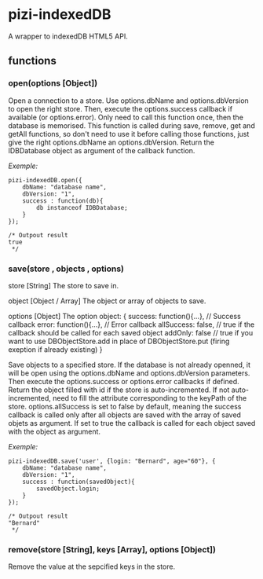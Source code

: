 # pizi-indexedDB

A wrapper to indexedDB HTML5 API. 

## functions

### open(options   [Object])

Open a connection to a store. Use options.dbName and options.dbVersion to open the right store. Then, execute the options.success callback if available (or options.error). Only need to call this function once, then the database is memorised. This function is called during save, remove, get and getAll functions, so don't need to use it before calling those functions, just give the right options.dbName an options.dbVersion. Return the IDBDatabase object as argument of the callback function.

_Exemple:_

	pizi-indexedDB.open({
		dbName: "database name",
		dbVersion: "1",
		success : function(db){
			db instanceof IDBDatabase;
		}
	});

	/* Outpout result
	true
	 */
	
### save(store , objects , options)

store [String] The store to save in.

object [Object / Array] The object or array of objects to save.

options [Object] The option object:
	{
		success: function(){...}, // Success callback
		error: function(){...}, // Error callback
		allSuccess: false, // true if the callback should be called for each saved object
		addOnly: false // true if you want to use DBObjectStore.add in place of DBObjectStore.put (firing exeption if already existing)
	} 

Save objects to a specified store. If the database is not already openned, it will be open using the options.dbName and options.dbVersion parameters. Then execute the options.success or options.error callbacks if defined. Return the object filled with id if the store is auto-incremented. If not auto-incremented, need to fill the attribute corresponding to the keyPath of the store. options.allSuccess is set to false by default, meaning the success callback is called only after all objects are saved with the array of saved objets as argument. If set to true the callback is called for each object saved with the object as argument.

_Exemple:_

	pizi-indexedDB.save('user', {login: "Bernard", age="60"}, {
		dbName: "database name",
		dbVersion: "1",
		success : function(savedObject){
			savedObject.login;
		}
	});

	/* Outpout result
	"Bernard"
	 */
	
### remove(store [String], keys [Array], options [Object])

Remove the value at the sepcified keys in the store.